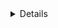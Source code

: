 <DETAILS>

[Comment: # Estilo: MEDIO_PAGODE ]

[ SET_STYLE: brazilian voice, one male voice, pagofunk , pagode   Universitário , samba-inspired with funk groove, batida envolvente, sensual, Bateria, samba-reggae, pagode, funk melody, The voice always softer ]

[SET_INSTRUMENTS: "acoustic guitar, piano, 808 drum"]

[ compasso: "4/4" ]

[SET_INSTRUMENTS: "acoustic guitar, cavaquinho, tamborim, 808 drum"]

<\DETAILS>


[INTRO]


" "


[verse] [ Whispered, Harmonized, The voice always softer]

quem tá no talento é ela
é ela que tá no talento
musa do sereno é ela
(é ela que tá no talento)

luxando e sorrindo 
pra quem não te quér bem.
poderóza não quér guerra com ninguém 

( se atente,  prepara o capacete )
(que show  é esse neném hein)



[verse 2] [ Whispered, Harmonized, The voice always softer, Continue to complement the harmony and melody from the previous session with small, subtle changes. ]





[ pre-chorus] [ musical ballad, The voice and melody gradually growing]





[ bridge]





[ chorus, 2x] [expressive](REPEAT)

Que pedrada foi essa na testa
desmaiei mas voltei

Fiquei perdido na festa
que show  é esse neném hein

[outro]  